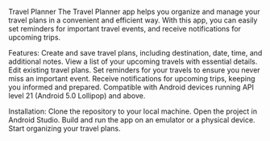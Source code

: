 Travel Planner
The Travel Planner app helps you organize and manage your travel plans in a convenient and efficient way. 
With this app, you can easily set reminders for important travel events, and receive notifications for upcoming trips.

Features:
Create and save travel plans, including destination, date, time, and additional notes.
View a list of your upcoming travels with essential details.
Edit existing travel plans.
Set reminders for your travels to ensure you never miss an important event.
Receive notifications for upcoming trips, keeping you informed and prepared.
Compatible with Android devices running API level 21 (Android 5.0 Lollipop) and above.

Installation:
Clone the repository to your local machine.
Open the project in Android Studio.
Build and run the app on an emulator or a physical device.
Start organizing your travel plans.
